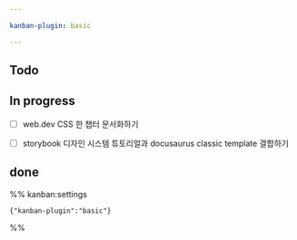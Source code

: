 ```yaml
---

kanban-plugin: basic

---
```


## Todo



## In progress

- [ ] web.dev CSS 한 챕터 문서화하기
- [ ] storybook 디자인 시스템 튜토리얼과 docusaurus classic template 결합하기


## done





%% kanban:settings
```
{"kanban-plugin":"basic"}
```
%%
